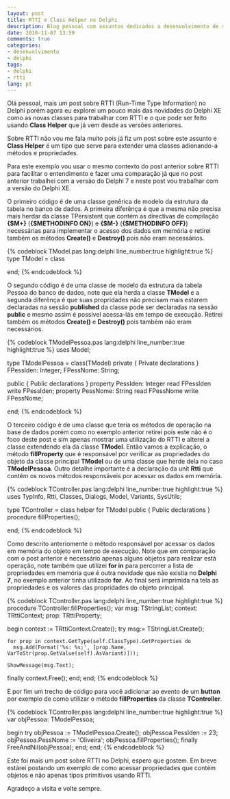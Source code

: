 ```yaml
---
layout: post
title: RTTI e Class Helper no Delphi
description: Blog pessoal com assuntos dedicados a desenvolvimento de software nas linguagens de programação C Sharp, Delphi, ASP .NET, PHP e Javascript.
date: 2010-11-07 13:59
comments: true
categories: 
- desenvolvimento
- delphi
tags: 
- delphi
- rtti
lang: pt
---
```


Ol&#225; pessoal, mais um post sobre RTTI (Run-Time Type Information) no Delphi por&#233;m agora eu explorei um pouco mais das novidades do Delphi XE como as novas classes para trabalhar com RTTI e o que pode ser feito usando **Class Helper** que j&#225; vem desde as vers&#245;es anteriores.

Sobre RTTI n&#227;o vou me fala muito pois j&#225; fiz um post sobre este assunto e **Class Helper** &#233; um tipo que serve para extender uma classes adionando-a m&#233;todos e propriedades.

Para este exemplo vou usar o mesmo contexto do post anterior sobre RTTI para facilitar o entendimento e fazer uma compara&#231;&#227;o j&#225; que no post anterior trabalhei com a vers&#227;o do Delphi 7 e neste post vou trabalhar com a vers&#227;o do Delphi XE.

<!--more-->

O primeiro c&#243;digo &#233; de uma classe gen&#234;rica de modelo da estrutura da tabela no banco de dados. A primeira difer&#234;n&#231;a &#233; que a mesma n&#227;o precisa mais herdar da classe TPersistent que cont&#233;m as directivas de compila&#231;&#227;o **{$M+}** (**{$METHODINFO ON}**) e **{$M-}** (**{$METHODINFO OFF}**) necess&#225;rias para implementar o acesso dos dados em mem&#243;ria e retirei tamb&#233;m os m&#233;todos **Create()** e **Destroy()** pois n&#227;o eram necess&#225;rios.

{% codeblock TModel.pas lang:delphi line_number:true highlight:true %}
type
  TModel = class

  end;
{% endcodeblock %}

O segundo c&#243;digo &#233; de uma classe de modelo da estrutura da tabela Pessoa do banco de dados, note que ela herda a classe **TModel** e a segunda difer&#234;n&#231;a &#233; que suas propridades n&#227;o precisam mais estarem declaradas na sess&#227;o **published** da classe pode ser declaradas na sess&#227;o **public** e mesmo assim &#233; poss&#237;vel acessa-l&#225;s em tempo de execu&#231;&#227;o. Retirei tamb&#233;m os m&#233;todos **Create()** e **Destroy()** pois tamb&#233;m n&#227;o eram necess&#225;rios.

{% codeblock TModelPessoa.pas lang:delphi line_number:true highlight:true %}
uses
  Model;

type
  TModelPessoa = class(TModel)
  private
    { Private declarations }
    FPessIden: Integer;
    FPessNome: String;

  public
    { Public declarations }
    property PessIden: Integer read FPessIden write FPessIden;
    property PessNome: String read FPessNome write FPessNome;

  end;
{% endcodeblock %}

O terceiro c&#243;digo &#233; de uma classe que teria os m&#233;todos de opera&#231;&#227;o na base de dados por&#233;m como no exemplo anterior retirei pois este n&#227;o &#233; o foco deste post e sim apenas mostrar uma utiliza&#231;&#227;o do RTTI e alterei a classe extendendo ela da classe **TModel**. Ent&#227;o vamos a explica&#231;&#227;o, o m&#233;todo **fillProperty** que &#233; respons&#225;vel por verificar as propriedades do objeto da classe principal **TModel** ou de uma classe que herde dela no caso **TModelPessoa**. Outro detalhe importante &#233; a declara&#231;&#227;o da unit **Rtti** que cont&#233;m os novos m&#233;todos respons&#225;veis por acessar os dados em mem&#243;ria.

{% codeblock TController.pas lang:delphi line_number:true highlight:true %}
uses
  TypInfo, Rtti, Classes, Dialogs, Model, Variants, SysUtils;

type
  TController = class helper for TModel
  public
    { Public declarations }
    procedure fillProperties();

  end;
{% endcodeblock %}

Como descrito anteriomente o m&#233;todo respons&#225;vel por acessar os dados em mem&#243;ria do objeto em tempo de execu&#231;&#227;o. Note que em compara&#231;&#227;o com o post anterior &#233; necess&#225;rio apenas alguns objetos para realizar est&#225; opera&#231;&#227;o, note tamb&#233;m que utilizei **for in** para percorrer a lista de propriedades em mem&#243;ria que &#233; outra novidade que n&#227;o existia no **Delphi 7**, no exemplo anterior tinha utilizado **for**. Ao final ser&#225; imprimida na tela as propriedades e os valores das propridades do objeto principal.

{% codeblock TController.pas lang:delphi line_number:true highlight:true %}
procedure TController.fillProperties();
var
  msg: TStringList;
  context: TRttiContext;
  prop: TRttiProperty;

begin
  context := TRttiContext.Create();
  try
    msg:= TStringList.Create();

    for prop in context.GetType(self.ClassType).GetProperties do
      msg.Add(Format('%s: %s;', [prop.Name, VarToStr(prop.GetValue(self).AsVariant)]));

    ShowMessage(msg.Text);
  finally
    context.Free();
  end;
end;
{% endcodeblock %}

E por fim um trecho de c&#243;digo para voc&#234; adicionar ao evento de um **button** por exemplo de como utilizar o m&#233;todo **fillProperties** da classe **TController**.

{% codeblock TController.pas lang:delphi line_number:true highlight:true %}
var
  objPessoa: TModelPessoa;

begin
  try
    objPessoa := TModelPessoa.Create();
    objPessoa.PessIden := 23;
    objPessoa.PessNome := 'Oliveira';
    objPessoa.fillProperties();
  finally
    FreeAndNil(objPessoa);
  end;
end;
{% endcodeblock %}

Este foi mais um post sobre RTTI no Delphi, espero que gostem. Em breve est&#225;rei postando um exemplo de como acessar propriedades que cont&#233;m objetos e n&#227;o apenas tipos primitivos usando RTTI.

Agrade&#231;o a visita e volte sempre.
